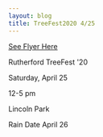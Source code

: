 ```yaml
---
layout: blog
title: TreeFest2020 4/25
---
```


[See Flyer Here](https://storage.googleapis.com/static.rutherford-nj.com/recreation/posts/TreeFest%20flyer%202020.pdf)

Rutherford TreeFest '20

Saturday, April 25

12-5 pm

Lincoln Park

Rain Date April 26
